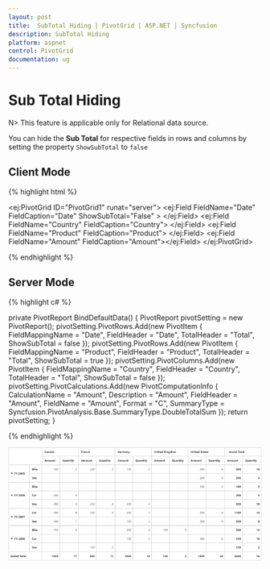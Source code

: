 ```yaml
---
layout: post
title:  SubTotal Hiding | PivotGrid | ASP.NET | Syncfusion 
description: SubTotal Hiding
platform: aspnet
control: PivotGrid
documentation: ug
---
```


# Sub Total Hiding

N> This feature is applicable only for Relational data source.

You can hide the **Sub Total** for respective fields in rows and columns by setting the property `ShowSubTotal` to `false`

## Client Mode

{% highlight html %}

<ej:PivotGrid ID="PivotGrid1" runat="server">
    <DataSource>
    <Rows>
        <ej:Field FieldName="Date" FieldCaption="Date" ShowSubTotal="False" >
        </ej:Field>
        <ej:Field FieldName="Country" FieldCaption="Country">
        </ej:Field>
    </Rows>
    <Columns>
        <ej:Field FieldName="Product" FieldCaption="Product">
        </ej:Field>
    </Columns>
    <Values>
        <ej:Field FieldName="Amount" FieldCaption="Amount"></ej:Field>
    </Values>
    </DataSource>
</ej:PivotGrid>

{% endhighlight %}


## Server Mode

{% highlight c# %}

private PivotReport BindDefaultData()
{
    PivotReport pivotSetting = new PivotReport();
    pivotSetting.PivotRows.Add(new PivotItem { FieldMappingName = "Date", FieldHeader = "Date", TotalHeader = "Total", ShowSubTotal = false });
    pivotSetting.PivotRows.Add(new PivotItem { FieldMappingName = "Product", FieldHeader = "Product", TotalHeader = "Total", ShowSubTotal = true });
    pivotSetting.PivotColumns.Add(new PivotItem { FieldMappingName = "Country", FieldHeader = "Country", TotalHeader = "Total", ShowSubTotal = false });
    pivotSetting.PivotCalculations.Add(new PivotComputationInfo { CalculationName = "Amount", Description = "Amount", FieldHeader = "Amount", FieldName = "Amount", Format = "C", SummaryType = Syncfusion.PivotAnalysis.Base.SummaryType.DoubleTotalSum });
    return pivotSetting;
}

{% endhighlight %}

![](SubTotal-Hiding_images/SubTotal.png)

